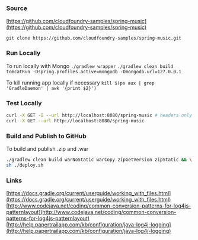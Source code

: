 ### Source
[https://github.com/cloudfoundry-samples/spring-music](https://github.com/cloudfoundry-samples/spring-music)

`git clone https://github.com/cloudfoundry-samples/spring-music.git`

### Run Locally
To run locally with Mongo
`./gradlew wrapper`
`./gradlew clean build tomcatRun -Dspring.profiles.active=mongodb -Dmongodb.url=127.0.0.1`

To kill running app locally if necessary
`kill $(ps aux | grep 'GradleDaemon' | awk '{print $2}')`

### Test Locally
```bash
curl -X GET -I --url http://localhost:8080/spring-music # headers only
curl -X GET --url http://localhost:8080/spring-music
```

### Build and Publish to GitHub
To build and publish .zip and .war
```bash
./gradlew clean build warNoStatic warCopy zipGetVersion zipStatic && \
sh ./deploy.sh
```

### Links 
[https://docs.gradle.org/current/userguide/working_with_files.html](https://docs.gradle.org/current/userguide/working_with_files.html)
[http://www.codejava.net/coding/common-conversion-patterns-for-log4js-patternlayout](http://www.codejava.net/coding/common-conversion-patterns-for-log4js-patternlayout)
[http://help.papertrailapp.com/kb/configuration/java-log4j-logging](http://help.papertrailapp.com/kb/configuration/java-log4j-logging)

